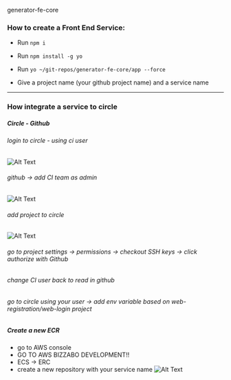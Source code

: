  generator-fe-core

### How to create a Front End Service:

- Run ```npm i```

- Run ```npm install -g yo```

- Run ```yo ~/git-repos/generator-fe-core/app --force```
- Give a project name (your github project name) and a service name

-------------------------

### How integrate a service to circle

##### Circle - Github 


 ###### login to circle - using ci user
 ![Alt Text](https://res.cloudinary.com/bizzabo/image/upload/c_crop,g_custom,q_auto:best/v1544006304/bkcpw4yomie34z2orzr4.png)
 ###### github -> add CI team as admin
![Alt Text](https://res.cloudinary.com/bizzabo/image/upload/c_crop,g_custom,q_auto:best/v1544006647/esyio5zebwhxpd9gjqij.png)
 ###### add project to circle
![Alt Text]( https://res.cloudinary.com/bizzabo/image/upload/c_crop,g_custom,q_auto:best/v1544006686/sq6zkvbfkfzte1dp2aka.png)
 ###### go to project settings -> permissions -> checkout SSH keys -> click authorize with Github
 ###### change CI user back to read in github
 ###### go to circle using your user -> add env variable based on web-registration/web-login project
   

##### Create a new ECR
 - go to AWS console 
 - GO TO AWS BIZZABO DEVELOPMENT!! 
 - ECS -> ERC 
 - create a new repository with your service name
![Alt Text]( https://res.cloudinary.com/bizzabo/image/upload/c_crop,g_custom,q_auto:best/v1544006914/kfrswcsspbersieklhny.png)
